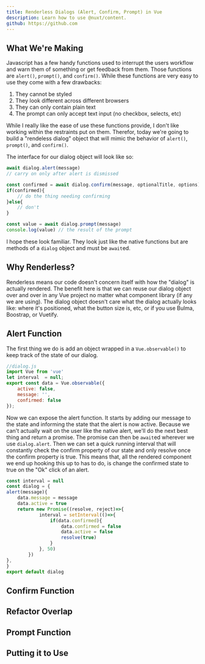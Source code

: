 ```yaml
---
title: Renderless Dialogs (Alert, Confirm, Prompt) in Vue
description: Learn how to use @nuxt/content.
github: https://github.com
---
```


## What We're Making
Javascript has a few handy functions used to interrupt the users workflow and warn them of something or get feedback from them. Those functions are `alert()`, `prompt()`, and `confirm()`. While these functions are very easy to use they come with a few drawbacks:
1. They cannot be styled
2. They look different across different browsers
3. They can only contain plain text
4. The prompt can only accept text input (no checkbox, selects, etc)

While I really like the ease of use these functions provide, I don't like working within the restraints put on them. Therefor, today we're going to build a "rendeless dialog" object that will mimic the behavior of `alert()`, `prompt()`, and `confirm()`.

The interface for our dialog object will look like so:
```javascript
await dialog.alert(message)
// carry on only after alert is dismissed
```

```javascript
const confirmed = await dialog.confirm(message, optionalTitle, options)
if(confirmed){
    // do the thing needing confirming
}else{
    // don't
}
```

```javascript
const value = await dialog.prompt(message)
console.log(value) // the result of the prompt
```

I hope these look familiar. They look just like the native functions but are methods of a `dialog` object and must be `await`ed.
## Why Renderless?
Renderless means our code doesn't concern itself with how the "dialog" is actually rendered. The benefit here is that we can reuse our dialog object over and over in any Vue project no matter what component library (if any we are using). The dialog object doesn't care what the dialog actually looks like: where it's positioned, what the button size is, etc, or if you use Bulma, Boostrap, or Vuetify.

## Alert Function
The first thing we do is add an object wrapped in a `Vue.observable()` to keep track of the state of our dialog.
```javascript
//dialog.js
import Vue from 'vue'
let interval  = null;
export const data = Vue.observable({
    active: false,
    message: '',
    confirmed: false
});
```
Now we can expose the alert function. It starts by adding our message to the state and informing the state that the alert is now active. Because we can't actually wait on the user like the native alert, we'll do the next best thing and return a promise. The promise can then be `await`ed wherever we use `dialog.alert`. Then we can set a quick running interval that will constantly check the confirm property of our state and only resolve once the confirm property is true. This means that, all the rendered component we end up hooking this up to has to do, is change the confirmed state to true on the "Ok" click of an alert.

```javascript
const interval = null
const dialog = {
alert(message){
    data.message = message
    data.active = true
    return new Promise((resolve, reject)=>{
            interval = setInterval(()=>{
                if(data.confirmed){
                    data.confirmed = false
                    data.active = false
                    resolve(true)
                }
            }, 50)
        })
},
}
export default dialog
```
## 
## Confirm Function
## Refactor Overlap
## Prompt Function
## Putting it to Use

